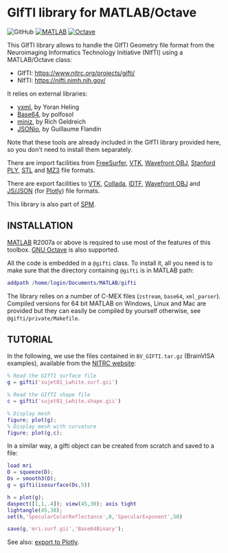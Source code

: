 # GIfTI library for MATLAB/Octave

![GitHub](https://img.shields.io/github/license/gllmflndn/gifti)
[![MATLAB](https://github.com/gllmflndn/gifti/actions/workflows/matlab.yml/badge.svg)](https://github.com/gllmflndn/gifti/actions)
[![Octave](https://github.com/gllmflndn/gifti/actions/workflows/octave.yml/badge.svg)](https://github.com/gllmflndn/gifti/actions)

This GIfTI library allows to handle the GIfTI Geometry file format from the Neuroimaging
Informatics Technology Initiative (NIfTI) using a MATLAB/Octave class:
  * GIfTI: https://www.nitrc.org/projects/gifti/
  * NIfTI: https://nifti.nimh.nih.gov/

It relies on external libraries:
  * [yxml](https://dev.yorhel.nl/yxml), by Yoran Heling
  * [Base64](https://stackoverflow.com/a/37109258), by polfosol
  * [miniz](https://github.com/richgel999/miniz), by Rich Geldreich
  * [JSONio](https://github.com/gllmflndn/JSONio), by Guillaume Flandin

Note that these tools are already included in the GIfTI library provided
here, so you don't need to install them separately.

There are import facilities from [FreeSurfer](https://surfer.nmr.mgh.harvard.edu/fswiki/FileFormats),
[VTK](https://vtk.org/), [Wavefront OBJ](https://www.wikipedia.org/wiki/Wavefront_.obj_file),
[Stanford PLY](https://www.wikipedia.org/wiki/PLY_%28file_format%29),
[STL](https://www.wikipedia.org/wiki/STL_%28file_format%29) and
[MZ3](https://github.com/neurolabusc/surf-ice/tree/master/mz3) file formats.

There are export facilities to [VTK](https://vtk.org/),
[Collada](https://www.khronos.org/collada/),
[IDTF](http://www.meshlab.net/),
[Wavefront OBJ](https://www.wikipedia.org/wiki/Wavefront_.obj_file) and
[JS/JSON](https://plot.ly/javascript/) (for [Plotly](https://plot.ly/javascript/)) file formats.

This library is also part of [SPM](https://www.fil.ion.ucl.ac.uk/spm/).

## INSTALLATION

[MATLAB](https://www.mathworks.com/products/matlab.html) R2007a or above is required to use most of the features of
this toolbox. [GNU Octave](https://www.octave.org/) is also supported.
 
All the code is embedded in a `@gifti` class. To install it, all you need is to 
make sure that the directory containing `@gifti` is in MATLAB path:
 
```matlab
addpath /home/login/Documents/MATLAB/gifti
```
 
The library relies on a number of C-MEX files (`zstream`, `base64`, `xml_parser`).
Compiled versions for 64 bit MATLAB on Windows, Linux and Mac are provided
but they can easily be compiled by yourself otherwise, see `@gifti/private/Makefile`.
  
## TUTORIAL
 
In the following, we use the files contained in `BV_GIFTI.tar.gz` (BrainVISA examples),
available from the [NITRC website](https://www.nitrc.org/frs/?group_id=75&release_id=123): 
   
```matlab
% Read the GIfTI surface file
g = gifti('sujet01_Lwhite.surf.gii')

% Read the GIfTI shape file
c = gifti('sujet01_Lwhite.shape.gii')

% Display mesh
figure; plot(g);
% Display mesh with curvature
figure; plot(g,c);
```
   
In a similar way, a gifti object can be created from scratch and saved to a file:
   
```matlab
load mri
D = squeeze(D);
Ds = smooth3(D);
g = gifti(isosurface(Ds,5))

h = plot(g);
daspect([1,1,.4]); view(45,30); axis tight
lightangle(45,30);
set(h,'SpecularColorReflectance',0,'SpecularExponent',50)

save(g,'mri.surf.gii','Base64Binary');
```

See also: [export to Plotly](https://gllmflndn.github.io/gifti/).
